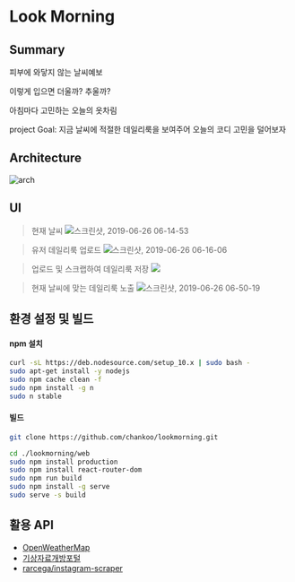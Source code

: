 # Look Morning

## Summary
피부에 와닿지 않는 날씨예보

이렇게 입으면 더울까? 추울까?

아침마다 고민하는 오늘의 옷차림

project Goal: 지금 날씨에 적절한 데일리룩을 보여주어 오늘의 코디 고민을 덜어보자


## Architecture
![arch](https://user-images.githubusercontent.com/38183218/60137151-0d6a0b00-97e1-11e9-836a-56c2721b025b.png)


## UI
> 현재 날씨
> ![스크린샷, 2019-06-26 06-14-53](https://user-images.githubusercontent.com/38183218/60135047-d47b6780-97db-11e9-8b32-475f32b7c39a.png)

> 유저 데일리룩 업로드
>![스크린샷, 2019-06-26 06-16-06](https://user-images.githubusercontent.com/38183218/60135048-d513fe00-97db-11e9-804d-1da1968e1675.png)

> 업로드 및 스크랩하여 데일리룩 저장
> ![](https://user-images.githubusercontent.com/38183218/60347673-de2de680-99f8-11e9-9fe3-3df0d51ca347.png)

> 현재 날씨에 맞는 데일리룩 노출
> ![스크린샷, 2019-06-26 06-50-19](https://user-images.githubusercontent.com/38183218/60136286-b9f6bd80-97de-11e9-994c-6362ad4ef33d.png)


## 환경 설정 및 빌드

#### npm 설치

```bash
curl -sL https://deb.nodesource.com/setup_10.x | sudo bash -
sudo apt-get install -y nodejs
sudo npm cache clean -f
sudo npm install -g n
sudo n stable

```

#### 빌드
```bash
git clone https://github.com/chankoo/lookmorning.git

cd ./lookmorning/web
sudo npm install production
sudo npm install react-router-dom
sudo npm run build
sudo npm install -g serve
sudo serve -s build

```


## 활용 API

- [OpenWeatherMap](https://openweathermap.org/api)
- [기상자료개방포털](https://data.kma.go.kr/data/grnd/selectAsosRltmList.do?pgmNo=36)
- [rarcega/instagram-scraper](https://github.com/rarcega/instagram-scraper)
